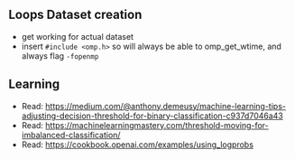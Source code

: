 ## Loops Dataset creation
* get working for actual dataset
* insert `#include <omp.h>` so will always be able to omp_get_wtime, and always flag `-fopenmp`

## Learning
* Read: https://medium.com/@anthony.demeusy/machine-learning-tips-adjusting-decision-threshold-for-binary-classification-c937d7046a43
* Read: https://machinelearningmastery.com/threshold-moving-for-imbalanced-classification/
* Read: https://cookbook.openai.com/examples/using_logprobs